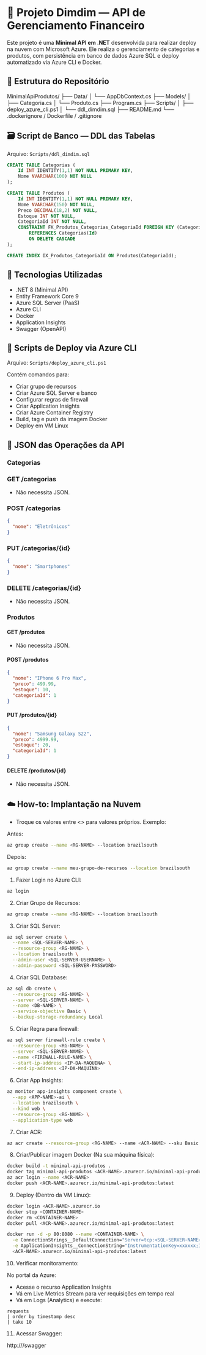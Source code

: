 # 💸 Projeto Dimdim — API de Gerenciamento Financeiro

Este projeto é uma **Minimal API em .NET** desenvolvida para realizar deploy na nuvem com Microsoft Azure. Ele realiza o gerenciamento de categorias e produtos, com persistência em banco de dados Azure SQL e deploy automatizado via Azure CLI e Docker.

## 📁 Estrutura do Repositório

MinimalApiProdutos/
├── Data/
│ └── AppDbContext.cs
├── Models/
│ ├── Categoria.cs
│ └── Produto.cs
├── Program.cs
├── Scripts/
│ ├── deploy_azure_cli.ps1
│ └── ddl_dimdim.sql
├── README.md
└── .dockerignore / Dockerfile / .gitignore

## 🗃️ Script de Banco — DDL das Tabelas

Arquivo: `Scripts/ddl_dimdim.sql`

```sql
CREATE TABLE Categorias (
    Id INT IDENTITY(1,1) NOT NULL PRIMARY KEY,
    Nome NVARCHAR(100) NOT NULL
);

CREATE TABLE Produtos (
    Id INT IDENTITY(1,1) NOT NULL PRIMARY KEY,
    Nome NVARCHAR(150) NOT NULL,
    Preco DECIMAL(18,2) NOT NULL,
    Estoque INT NOT NULL,
    CategoriaId INT NOT NULL,
    CONSTRAINT FK_Produtos_Categorias_CategoriaId FOREIGN KEY (CategoriaId)
        REFERENCES Categorias(Id)
        ON DELETE CASCADE
);

CREATE INDEX IX_Produtos_CategoriaId ON Produtos(CategoriaId);
```

## 🧠 Tecnologias Utilizadas

- .NET 8 (Minimal API)
- Entity Framework Core 9
- Azure SQL Server (PaaS)
- Azure CLI
- Docker
- Application Insights
- Swagger (OpenAPI)

## 🚀 Scripts de Deploy via Azure CLI

Arquivo: `Scripts/deploy_azure_cli.ps1`

Contém comandos para:

- Criar grupo de recursos
- Criar Azure SQL Server e banco
- Configurar regras de firewall
- Criar Application Insights
- Criar Azure Container Registry
- Build, tag e push da imagem Docker
- Deploy em VM Linux

## 🧩 JSON das Operações da API

### Categorias

### GET /categorias
- Não necessita JSON.

### POST /categorias
```json
{
  "nome": "Eletrônicos"
}
```

### PUT /categorias/{id}
```json
{
  "nome": "Smartphones"
}
```

### DELETE /categorias/{id}
- Não necessita JSON.

### Produtos

#### GET /produtos
- Não necessita JSON.

#### POST /produtos
```json
{
  "nome": "IPhone 6 Pro Max",
  "preco": 499.99,
  "estoque": 10,
  "categoriaId": 1
}
```

#### PUT /produtos/{id}
```json
{
  "nome": "Samsung Galaxy S22",
  "preco": 4999.99,
  "estoque": 20,
  "categoriaId": 1
}
```

#### DELETE /produtos/{id}
- Não necessita JSON.

## ☁️ How-to: Implantação na Nuvem

* Troque os valores entre <> para valores próprios. Exemplo:

Antes:
```bash
az group create --name <RG-NAME> --location brazilsouth
```
Depois:
```bash
az group create --name meu-grupo-de-recursos --location brazilsouth
```

1. Fazer Login no Azure CLI:
```bash
az login
```

2. Criar Grupo de Recursos:
```bash
az group create --name <RG-NAME> --location brazilsouth
```

3. Criar SQL Server:
```bash
az sql server create \
  --name <SQL-SERVER-NAME> \
  --resource-group <RG-NAME> \
  --location brazilsouth \
  --admin-user <SQL-SERVER-USERNAME> \
  --admin-password <SQL-SERVER-PASSWORD>
```

4. Criar SQL Database:
```bash
az sql db create \
  --resource-group <RG-NAME> \
  --server <SQL-SERVER-NAME> \
  --name <DB-NAME> \
  --service-objective Basic \
  --backup-storage-redundancy Local
```

5. Criar Regra para firewall:
```bash
az sql server firewall-rule create \
  --resource-group <RG-NAME> \
  --server <SQL-SERVER-NAME> \
  --name <FIREWALL-RULE-NAME> \
  --start-ip-address <IP-DA-MAQUINA> \
  --end-ip-address <IP-DA-MAQUINA>
```

6. Criar App Insights:
```bash
az monitor app-insights component create \
  --app <APP-NAME>-ai \
  --location brazilsouth \
  --kind web \
  --resource-group <RG-NAME> \
  --application-type web
```

7. Criar ACR:
```bash
az acr create --resource-group <RG-NAME> --name <ACR-NAME> --sku Basic --admin-enabled true
```

8. Criar/Publicar imagem Docker (Na sua máquina física):
```bash
docker build -t minimal-api-produtos .
docker tag minimal-api-produtos <ACR-NAME>.azurecr.io/minimal-api-produtos:latest
az acr login --name <ACR-NAME>
docker push <ACR-NAME>.azurecr.io/minimal-api-produtos:latest
```

9. Deploy (Dentro da VM Linux):
```bash
docker login <ACR-NAME>.azurecr.io
docker stop <CONTAINER-NAME>
docker rm <CONTAINER-NAME>
docker pull <ACR-NAME>.azurecr.io/minimal-api-produtos:latest

docker run -d -p 80:8080 --name <CONTAINER-NAME> \
  -e ConnectionStrings__DefaultConnection="Server=tcp:<SQL-SERVER-NAME>.database.windows.net,1433;Initial Catalog=<DB-NAME>;User ID=<SQL_SERVER_USERNAME>;Password=<SQL_SERVER_PASSWORD>;Encrypt=True;TrustServerCertificate=False;Connection Timeout=30;" \
  -e ApplicationInsights__ConnectionString="InstrumentationKey=xxxxxx;IngestionEndpoint=https://brazilsouth-0.in.applicationinsights.azure.com/" \
  <ACR-NAME>.azurecr.io/minimal-api-produtos:latest
```

10. Verificar monitoramento:

No portal da Azure:

- Acesse o recurso Application Insights
- Vá em Live Metrics Stream para ver requisições em tempo real
- Vá em Logs (Analytics) e execute:
```
requests
| order by timestamp desc
| take 10
```


11. Acessar Swagger:

http://<IP-DA-VM>/swagger